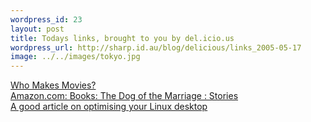```yaml
--- 
wordpress_id: 23
layout: post
title: Todays links, brought to you by del.icio.us
wordpress_url: http://sharp.id.au/blog/delicious/links_2005-05-17
image: ../../images/tokyo.jpg
---
```

<a href="http://r4nt.com/v5/article/120/">Who Makes Movies?</a>
<br />
<a href="http://www.amazon.com/exec/obidos/tg/detail/-/0743264517/mikepence-20/102-9776480-1150540">Amazon.com: Books: The Dog of the Marriage : Stories</a>
<br />
<a href="http://www.linuxjournal.com/article/8308">A good article on optimising your Linux desktop</a>
<br />
